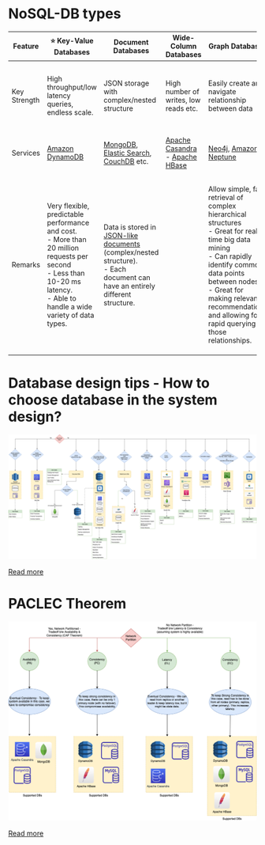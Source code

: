 # NoSQL-DB types

| Feature      | :star: Key-Value Databases                                                                                                                                                            | Document Databases                                                                                                                                                        | Wide-Column Databases                                                                               | Graph Databases                                                                                                                                                                                                                                                               | [Time-Series DB](TimeSeriesDB)                                                                | [In-Memory](../In-Memory-Databases)                                                                                                                                                                           | Ledger                                                                                                         |
|--------------|---------------------------------------------------------------------------------------------------------------------------------------------------------------------------------------|---------------------------------------------------------------------------------------------------------------------------------------------------------------------------|-----------------------------------------------------------------------------------------------------|-------------------------------------------------------------------------------------------------------------------------------------------------------------------------------------------------------------------------------------------------------------------------------|-----------------------------------------------------------------------------------------------|---------------------------------------------------------------------------------------------------------------------------------------------------------------------------------------------------------------|----------------------------------------------------------------------------------------------------------------|
| Key Strength | High throughput/low latency queries, endless scale.                                                                                                                                   | JSON storage with complex/nested structure                                                                                                                                | High number of writes, low reads etc.                                                               | Easily create and navigate relationship between data                                                                                                                                                                                                                          | Collect, store and process data sequenced by time.                                            | Query by key with microsecond latency                                                                                                                                                                         | Collect, Immutable and verifiable history of changes to app data.                                              |
| Services     | [Amazon DynamoDB](../../2_AWSServices/6_DatabaseServices/AmazonDynamoDB/Readme.md)                                                                                                    | [MongoDB](DocumentDB/MongoDB/Readme.md), [Elastic Search](../Search-Databases/ElasticSearch), [CouchDB](https://couchdb.apache.org) etc.                                  | [Apache Casandra](WideColumnDB/ApacheCasandra.md)<br/>- [Apache HBase](WideColumnDB/ApacheHBase.md) | [Neo4j](GraphDB/Neo4j.md), [Amazon Neptune](../../2_AWSServices/6_DatabaseServices/AmazonNeptune.md)                                                                                                                                                                          | [InfluxDB](TimeSeriesDB/InfluxDB.md), [Amazon Timestream](https://aws.amazon.com/timestream/) | [Redis](../In-Memory-Databases/Redis/Readme.md), [Amazon Elastic Cache](../../2_AWSServices/6_DatabaseServices/AmazonElasticCache/Readme.md)                                                                  | [Amazon Quantum Ledger Database (QLDB)](../../2_AWSServices/6_DatabaseServices/AmazonQuantumLedgerDatabase.md) |
| Remarks      | Very flexible, predictable performance and cost.<br/>- More than 20 million requests per second <br/>- Less than 10-20 ms latency.<br/>- Able to handle a wide variety of data types. | Data is stored in [JSON-like documents](https://aws.amazon.com/nosql/document/) (complex/nested structure).<br/>- Each document can have an entirely different structure. |                                                                                                     | Allow simple, fast retrieval of complex hierarchical structures<br/>- Great for real-time big data mining<br/>- Can rapidly identify common data points between nodes<br/>- Great for making relevant recommendations and allowing for rapid querying of those relationships. |                                                                                               | Support the most demanding applications requiring sub-millisecond response times<br/>- Great for caching, gaming, and session store<br/>- Adapt to changes in demands by scaling out and in without downtime. |                                                                                                                |

# Database design tips - How to choose database in the system design?

![](../DatabaseDesign.png)

[Read more](../Readme.md)

# PACLEC Theorem

![](../CAP&PACELCTheorems/PACELC_Diagram.drawio.png)

[Read more](../CAP&PACELCTheorems/Readme.md)